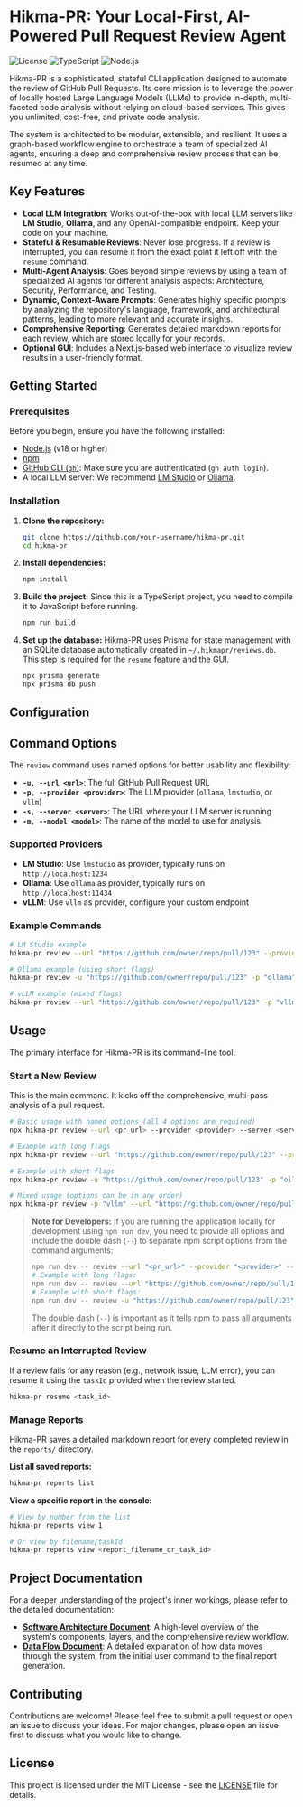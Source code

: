 # Hikma-PR: Your Local-First, AI-Powered Pull Request Review Agent

![License](https://img.shields.io/badge/license-MIT-blue.svg) ![TypeScript](https://img.shields.io/badge/typescript-%233178C6.svg?style=for-the-badge&logo=typescript&logoColor=white) ![Node.js](https://img.shields.io/badge/node.js-6DA55F?style=for-the-badge&logo=node.js&logoColor=white)

Hikma-PR is a sophisticated, stateful CLI application designed to automate the review of GitHub Pull Requests. Its core mission is to leverage the power of locally hosted Large Language Models (LLMs) to provide in-depth, multi-faceted code analysis without relying on cloud-based services. This gives you unlimited, cost-free, and private code analysis.

The system is architected to be modular, extensible, and resilient. It uses a graph-based workflow engine to orchestrate a team of specialized AI agents, ensuring a deep and comprehensive review process that can be resumed at any time.

## Key Features

-   **Local LLM Integration**: Works out-of-the-box with local LLM servers like **LM Studio**, **Ollama**, and any OpenAI-compatible endpoint. Keep your code on your machine.
-   **Stateful & Resumable Reviews**: Never lose progress. If a review is interrupted, you can resume it from the exact point it left off with the `resume` command.
-   **Multi-Agent Analysis**: Goes beyond simple reviews by using a team of specialized AI agents for different analysis aspects: Architecture, Security, Performance, and Testing.
-   **Dynamic, Context-Aware Prompts**: Generates highly specific prompts by analyzing the repository's language, framework, and architectural patterns, leading to more relevant and accurate insights.
-   **Comprehensive Reporting**: Generates detailed markdown reports for each review, which are stored locally for your records.
-   **Optional GUI**: Includes a Next.js-based web interface to visualize review results in a user-friendly format.

## Getting Started

### Prerequisites

Before you begin, ensure you have the following installed:

-   [Node.js](https://nodejs.org/) (v18 or higher)
-   [npm](https://www.npmjs.com/)
-   [GitHub CLI (`gh`)](https://cli.github.com/): Make sure you are authenticated (`gh auth login`).
-   A local LLM server: We recommend [LM Studio](https://lmstudio.ai/) or [Ollama](https://ollama.ai/).

### Installation

1.  **Clone the repository:**
    ```bash
    git clone https://github.com/your-username/hikma-pr.git
    cd hikma-pr
    ```

2.  **Install dependencies:**
    ```bash
    npm install
    ```

3.  **Build the project:**
    Since this is a TypeScript project, you need to compile it to JavaScript before running.
    ```bash
    npm run build
    ```

4.  **Set up the database:**
    Hikma-PR uses Prisma for state management with an SQLite database automatically created in `~/.hikmapr/reviews.db`. This step is required for the `resume` feature and the GUI.
    ```bash
    npx prisma generate
    npx prisma db push
    ```

## Configuration

## Command Options

The `review` command uses named options for better usability and flexibility:

- **`-u, --url <url>`**: The full GitHub Pull Request URL
- **`-p, --provider <provider>`**: The LLM provider (`ollama`, `lmstudio`, or `vllm`)
- **`-s, --server <server>`**: The URL where your LLM server is running
- **`-m, --model <model>`**: The name of the model to use for analysis

### Supported Providers

- **LM Studio**: Use `lmstudio` as provider, typically runs on `http://localhost:1234`
- **Ollama**: Use `ollama` as provider, typically runs on `http://localhost:11434`
- **vLLM**: Use `vllm` as provider, configure your custom endpoint

### Example Commands

```bash
# LM Studio example
hikma-pr review --url "https://github.com/owner/repo/pull/123" --provider "lmstudio" --server "http://localhost:1234" --model "gemma3:1b"

# Ollama example (using short flags)
hikma-pr review -u "https://github.com/owner/repo/pull/123" -p "ollama" -s "http://localhost:11434" -m "llama3:8b"

# vLLM example (mixed flags)
hikma-pr review --url "https://github.com/owner/repo/pull/123" -p "vllm" --server "http://localhost:8000" -m "microsoft/DialoGPT-medium"
```

## Usage

The primary interface for Hikma-PR is its command-line tool.

### Start a New Review

This is the main command. It kicks off the comprehensive, multi-pass analysis of a pull request.

```bash
# Basic usage with named options (all 4 options are required)
npx hikma-pr review --url <pr_url> --provider <provider> --server <server_url> --model <model>

# Example with long flags
npx hikma-pr review --url "https://github.com/owner/repo/pull/123" --provider "lmstudio" --server "http://localhost:1234" --model "gemma3:1b"

# Example with short flags
npx hikma-pr review -u "https://github.com/owner/repo/pull/123" -p "ollama" -s "http://localhost:11434" -m "llama3:8b"

# Mixed usage (options can be in any order)
npx hikma-pr review -p "vllm" --url "https://github.com/owner/repo/pull/123" -m "microsoft/DialoGPT-medium" --server "http://localhost:8000"
```

> **Note for Developers:** If you are running the application locally for development using `npm run dev`, you need to provide all options and include the double dash (`--`) to separate npm script options from the command arguments:
> ```bash
> npm run dev -- review --url "<pr_url>" --provider "<provider>" --server "<server_url>" --model "<model>"
> # Example with long flags:
> npm run dev -- review --url "https://github.com/owner/repo/pull/123" --provider "lmstudio" --server "http://localhost:1234" --model "gemma3:1b"
> # Example with short flags:
> npm run dev -- review -u "https://github.com/owner/repo/pull/123" -p "ollama" -s "http://localhost:11434" -m "llama3:8b"
> ```
> 
> The double dash (`--`) is important as it tells npm to pass all arguments after it directly to the script being run.

### Resume an Interrupted Review

If a review fails for any reason (e.g., network issue, LLM error), you can resume it using the `taskId` provided when the review started.

```bash
hikma-pr resume <task_id>
```

### Manage Reports

Hikma-PR saves a detailed markdown report for every completed review in the `reports/` directory.

**List all saved reports:**
```bash
hikma-pr reports list
```

**View a specific report in the console:**
```bash
# View by number from the list
hikma-pr reports view 1

# Or view by filename/taskId
hikma-pr reports view <report_filename_or_task_id>
```

## Project Documentation

For a deeper understanding of the project's inner workings, please refer to the detailed documentation:

-   **[Software Architecture Document](./docs/ARCHITECTURE.md)**: A high-level overview of the system's components, layers, and the comprehensive review workflow.
-   **[Data Flow Document](./docs/DATA_FLOW.md)**: A detailed explanation of how data moves through the system, from the initial user command to the final report generation.

## Contributing

Contributions are welcome! Please feel free to submit a pull request or open an issue to discuss your ideas. For major changes, please open an issue first to discuss what you would like to change.

## License

This project is licensed under the MIT License - see the [LICENSE](LICENSE) file for details.
